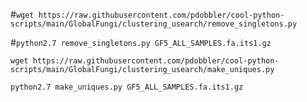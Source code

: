 #`wget https://raw.githubusercontent.com/pdobbler/cool-python-scripts/main/GlobalFungi/clustering_usearch/remove_singletons.py`

#`python2.7 remove_singletons.py GF5_ALL_SAMPLES.fa.its1.gz`

`wget https://raw.githubusercontent.com/pdobbler/cool-python-scripts/main/GlobalFungi/clustering_usearch/make_uniques.py`

`python2.7 make_uniques.py GF5_ALL_SAMPLES.fa.its1.gz` 

